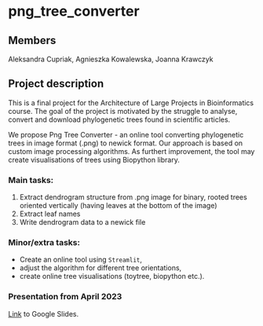 # png_tree_converter

## Members
Aleksandra Cupriak, Agnieszka Kowalewska, Joanna Krawczyk


## Project description
This is a final project for the Architecture of Large Projects in Bioinformatics course. 
The goal of the project is motivated by the struggle to analyse, convert and download phylogenetic trees 
found in scientific articles. 

We propose Png Tree Converter - an online tool converting phylogenetic trees in image format (.png) to newick format. 
Our approach is based on custom image processing algorithms.
As furthert improvement, the tool may create visualisations of trees using Biopython library.

### Main tasks:
1. Extract dendrogram structure from .png image for binary, rooted trees oriented vertically 
(having leaves at the bottom of the image)
2. Extract leaf names
3. Write dendrogram data to a newick file

### Minor/extra tasks:
* Create an online tool using ```Streamlit```,
* adjust the algorithm for different tree orientations,
* create online tree visualisations (toytree, biopython etc.).

### Presentation from April 2023
[Link](https://docs.google.com/presentation/d/1AMbVaFBokSwe5lvQ4CdNTPvYihnjZUkXHr_3WURmY5s/edit?usp=sharing) to Google Slides.
